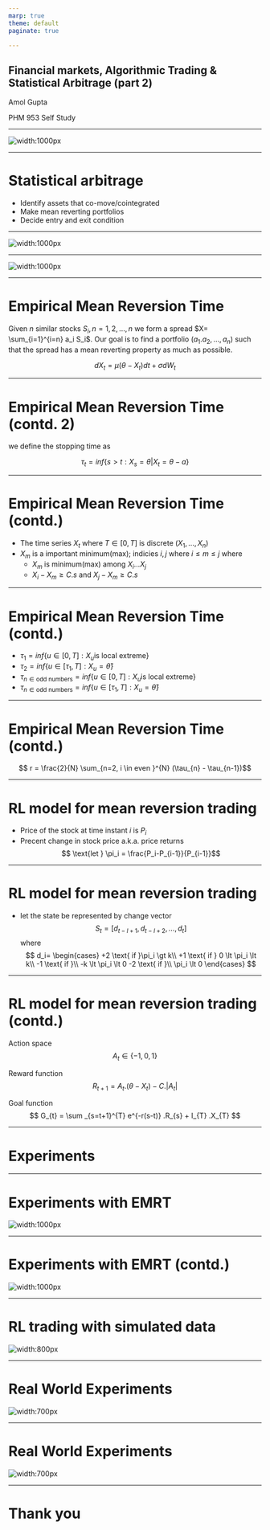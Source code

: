 ```yaml
---
marp: true
theme: default
paginate: true

---
```

<!-- _paginate : Hide -->
<!-- Add this anywhere in your Markdown file -->
<script type="module">
  import mermaid from 'https://cdn.jsdelivr.net/npm/mermaid@10/dist/mermaid.esm.min.mjs';
  mermaid.initialize({ startOnLoad: true });
</script>

## Financial markets, Algorithmic Trading & Statistical Arbitrage (part 2)

Amol Gupta

PHM 953 Self Study



---

![width:1000px](./img/part2_Paper_title.png) 

---

# Statistical arbitrage

- Identify assets that co-move/cointegrated
- Make mean reverting portfolios
- Decide entry and exit condition

---

![width:1000px](./img/ioc_hindpetro.png) 

---

![width:1000px](./img/sensex_nifty.png) 

---
# Empirical Mean Reversion Time

Given $n$ similar stocks $S_i, n=1,2,\ldots,n$ we form a spread $X= \sum_{i=1}^{i=n} a_i S_i$. Our goal is to find a portfolio $(a_1.a_2,\ldots,a_n)$ such that the spread has a mean reverting property as much as possible.

$$ dX_t = \mu (\theta - X_t)dt + \sigma dW_t$$

---

# Empirical Mean Reversion Time (contd. 2)

we define the stopping time as 

$$\tau_t = inf\{s>t : X_s = \theta | X_t = \theta - a\} $$

---

# Empirical Mean Reversion Time (contd.)

- The time series $X_t$ where $T \in [0,T]$ is discrete $(X_1,\ldots, X_n)$
- $X_m$ is a important minimum(max); indicies $i,j$ where  $i \leq m \leq j$ where
  - $X_m$ is minimum(max) among $X_i\ldots X_j$
  - $X_i - X_m \geq C.s$ and $X_j-X_m \geq C.s$

---
# Empirical Mean Reversion Time (contd.)

- $\tau_1 = inf\{u \in [0,T]:X_u \text{is local extreme} \}$
- $\tau_2 = inf\{u \in [\tau_1,T]: X_u= \hat{\theta}\}$
- $\tau_{n \in {\text{odd numbers}}} = inf\{u \in [0,T]:X_u \text{is local extreme} \}$
- $\tau_{n \in {\text{odd numbers}}} = inf\{u \in [\tau_1,T]: X_u= \hat{\theta}\}$
---

# Empirical Mean Reversion Time (contd.)

$$ r = \frac{2}{N} \sum_{n=2, i \in even }^{N}  (\tau_{n} - \tau_{n-1})$$

---

# RL model for mean reversion trading
- Price of the stock at time instant $i$ is $P_i$
- Precent change in stock price a.k.a. price returns
  $$ \text{let } \pi_i = \frac{P_i-P_{i-1}}{P_{i-1}}$$

---
# RL model for mean reversion trading
- let the state be represented by change vector 
    $$ S_t = [d_{t-l+1}, d_{t-l+2}, \ldots,d_{t}] $$
    where
     $$
        d_i= 
        \begin{cases}
            +2  \text{ if }\pi_i \gt k\\
            +1  \text{ if } 0 \lt \pi_i \lt k\\
            -1  \text{ if }\\ -k \lt \pi_i \lt 0
            -2  \text{ if }\\ \pi_i \lt 0
        \end{cases}
     $$


---

# RL model for mean reversion trading (contd.)


Action space
  $$A_t \in \{ -1, 0,1\}$$

Reward function
  $$ R_{t+1} = A_{t} . (\theta -X_{t}) - C. |A_{t}| $$

Goal function 
  $$ G_{t} = \sum _{s=t+1}^{T} e^{-r(s-t)} .R_{s} + I_{T} .X_{T} $$

---

# Experiments

---

# Experiments with EMRT

![width:1000px](./img/local_extremes.png)

---

# Experiments with EMRT (contd.)

![width:1000px](./img/EMRT_table.png)

---

# RL trading with simulated data

![width:800px](./img/rl_sim_data.png)

---

# Real World Experiments

![width:700px](./img/rl_experiments.png)

---


# Real World Experiments

![width:700px](./img/rl_experiments_2.png)

---

# Thank you